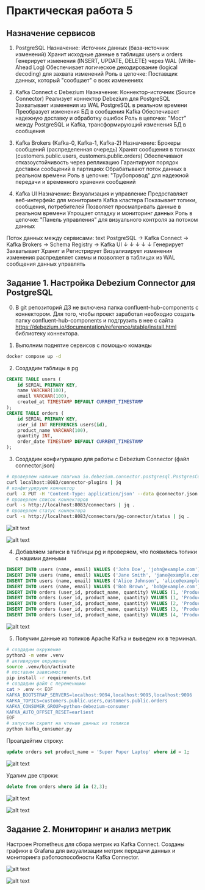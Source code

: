 # Практическая работа 5

## Назначение сервисов

1. PostgreSQL
Назначение: Источник данных (база-источник изменений)
Хранит исходные данные в таблицах users и orders
Генерирует изменения (INSERT, UPDATE, DELETE) через WAL (Write-Ahead Log)
Обеспечивает логическое декодирование (logical decoding) для захвата изменений
Роль в цепочке: Поставщик данных, который "сообщает" о всех изменениях

2. Kafka Connect с Debezium
Назначение: Коннектор-источник (Source Connector)
Реализует коннектор Debezium для PostgreSQL
Захватывает изменения из WAL PostgreSQL в реальном времени
Преобразует изменения БД в сообщения Kafka
Обеспечивает надежную доставку и обработку ошибок
Роль в цепочке: "Мост" между PostgreSQL и Kafka, трансформирующий изменения БД в сообщения

3. Kafka Brokers (Kafka-0, Kafka-1, Kafka-2)
Назначение: Брокеры сообщений (распределенная очередь)
Хранят сообщения в топиках (customers.public.users, customers.public.orders)
Обеспечивают отказоустойчивость через репликацию
Гарантируют порядок доставки сообщений в партициях
Обрабатывают поток данных в реальном времени
Роль в цепочке: "Трубопровод" для надежной передачи и временного хранения сообщений

4. Kafka UI
Назначение: Визуализация и управление
Предоставляет веб-интерфейс для мониторинга Kafka кластера
Показывает топики, сообщения, потребителей
Позволяет просматривать данные в реальном времени
Упрощает отладку и мониторинг данных
Роль в цепочке: "Панель управления" для визуального контроля за потоком данных

Поток данных между сервисами:
text
PostgreSQL → Kafka Connect → Kafka Brokers → Schema Registry → Kafka UI
     ↓              ↓              ↓               ↓              ↓
  Генерирует   Захватывает    Хранит и        Регистрирует   Визуализирует
  изменения    изменения      распределяет     схемы         и позволяет
  в таблицах   из WAL         сообщения        данных        управлять

## Задание 1. Настройка Debezium Connector для PostgreSQL

0. В git репозиторий ДЗ не включена папка confluent-hub-components с коннектором.
Для того, чтобы проект заработал необходио создать папку confluent-hub-components и подгрузить в нее с сайта https://debezium.io/documentation/reference/stable/install.html библиотеку коннектора.

1. Выполним поднятие сервисов с помощью команды

```bash
docker compose up -d
```

2. Создадим таблицы в pg

```sql
CREATE TABLE users (
    id SERIAL PRIMARY KEY,
    name VARCHAR(100),
    email VARCHAR(100),
    created_at TIMESTAMP DEFAULT CURRENT_TIMESTAMP
);
CREATE TABLE orders (
    id SERIAL PRIMARY KEY,
    user_id INT REFERENCES users(id),
    product_name VARCHAR(100),
    quantity INT,
    order_date TIMESTAMP DEFAULT CURRENT_TIMESTAMP
);
```

3. Создадим конфигурацию для работы с Debezium Connector (файл connector.json)

```bash
# проверяем наличие плагина io.debezium.connector.postgresql.PostgresConnector
curl localhost:8083/connector-plugins | jq
# конфигурируем коннектор
curl -X PUT -H 'Content-Type: application/json' --data @connector.json http://localhost:8083/connectors/pg-connector/config | jq
# проверяем список коннекторов
curl -s http://localhost:8083/connectors | jq .
# проверяем статус коннектора
curl -s http://localhost:8083/connectors/pg-connector/status | jq .
```

![alt text](image.png)

![alt text](image-1.png)


4. Добавляем записи в таблицы pg и проверяем, что появились топики с нашими данными

```sql
INSERT INTO users (name, email) VALUES ('John Doe', 'john@example.com');
INSERT INTO users (name, email) VALUES ('Jane Smith', 'jane@example.com');
INSERT INTO users (name, email) VALUES ('Alice Johnson', 'alice@example.com');
INSERT INTO users (name, email) VALUES ('Bob Brown', 'bob@example.com');
INSERT INTO orders (user_id, product_name, quantity) VALUES (1, 'Product A', 2);
INSERT INTO orders (user_id, product_name, quantity) VALUES (1, 'Product B', 1);
INSERT INTO orders (user_id, product_name, quantity) VALUES (2, 'Product C', 5);
INSERT INTO orders (user_id, product_name, quantity) VALUES (3, 'Product D', 3);
INSERT INTO orders (user_id, product_name, quantity) VALUES (4, 'Product E', 4);
```

![alt text](image-3.png)

5. Получим данные из топиков Apache Kafka и выведем их в терминал.

```bash
# создадим окружение
python3 -m venv .venv
# активируем окружение
source .venv/bin/activate
# поставим зависимости
pip install -r requirements.txt
# создадим файл с переменными
cat > .env << EOF
KAFKA_BOOTSTRAP_SERVERS=localhost:9094,localhost:9095,localhost:9096
KAFKA_TOPICS=customers.public.users,customers.public.orders
KAFKA_CONSUMER_GROUP=python-debezium-consumer
KAFKA_AUTO_OFFSET_RESET=earliest
EOF
# запустим скрипт на чтение данных из топиков
python kafka_consumer.py
```

Проапдейтим строку:

```sql
update orders set product_name = 'Super Puper Laptop' where id = 1;
```

![alt text](image-5.png)

Удалим две строки:

```sql
delete from orders where id in (2,3);
```

![alt text](image-6.png)

![alt text](image-7.png)

## Задание 2. Мониторинг и анализ метрик

Настроен Prometheus для сбора метрик из Kafka Connect.
Созданы графики в Grafana для визуализации метрик передачи данных и мониторинга работоспособности Kafka Connector.

![alt text](image-2.png)

![alt text](image-4.png)